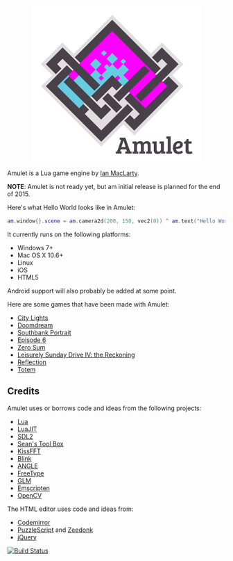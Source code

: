<p align="center"><img src="logo.png"/></p>

Amulet is a Lua game engine by [Ian MacLarty](http://ianmaclarty.com).

**NOTE**: Amulet is not ready yet, but am initial release is planned for the end of 2015.

Here's what Hello World looks like in Amulet:

```lua
am.window{}.scene = am.camera2d(200, 150, vec2(0)) ^ am.text("Hello World!")
```

It currently runs on the following platforms:

- Windows 7+
- Mac OS X 10.6+
- Linux
- iOS
- HTML5

Android support will also probably be added at some point.

Here are some games that have been made with Amulet:

- [City Lights](http://ianmaclarty.itch.io/city-lights)
- [Doomdream](http://ianmaclarty.itch.io/doomdream)
- [Southbank Portrait](http://ianmaclarty.itch.io/southbank-portrait)
- [Episode 6](http://forum.makega.me/t/chain-game-2-schedule-games/1483/66?u=muclorty)
- [Zero Sum](http://ianmaclarty.itch.io/zero-sum)
- [Leisurely Sunday Drive IV: the Reckoning](http://gamejolt.com/games/leisurely-sunday-drive-iv-the-reckoning/80716)
- [Reflection](http://ianmaclarty.itch.io/reflection)
- [Totem](http://ludumdare.com/compo/ludum-dare-33/?action=preview&uid=20641)

## Credits

Amulet uses or borrows code and ideas from the following projects:

- [Lua](http://lua.org)
- [LuaJIT](http://luajit.org/)
- [SDL2](https://www.libsdl.org)
- [Sean's Tool Box](https://github.com/nothings/stb)
- [KissFFT](http://sourceforge.net/projects/kissfft/)
- [Blink](http://www.chromium.org/blink)
- [ANGLE](https://code.google.com/p/angleproject/)
- [FreeType](http://www.freetype.org/)
- [GLM](http://glm.g-truc.net)
- [Emscripten](http://emscripten.org)
- [OpenCV](http://opencv.org/)

The HTML editor uses code and ideas from:

- [Codemirror](https://codemirror.net/)
- [PuzzleScript](https://github.com/increpare/PuzzleScript) and [Zeedonk](https://github.com/increpare/zeedonk)
- [jQuery](https://jquery.com/)

[![Build Status](https://travis-ci.org/ianmaclarty/amulet.svg?branch=master)](https://travis-ci.org/ianmaclarty/amulet)
